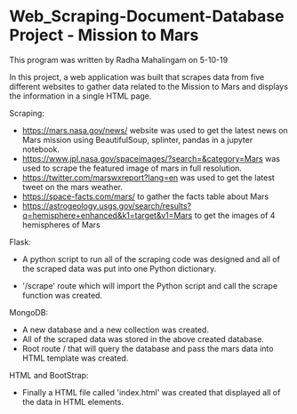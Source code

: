 # Web_Scraping-Document-Database Project - Mission to Mars

This program was written by Radha Mahalingam on 5-10-19


In this project, a web application was built that scrapes data from five different websites to gather data related to the Mission to Mars and displays the information in a single HTML page.

Scraping:
- https://mars.nasa.gov/news/ website was used to get the latest news on Mars mission using BeautifulSoup, splinter, pandas in a jupyter notebook.
- https://www.jpl.nasa.gov/spaceimages/?search=&category=Mars was used to scrape the featured image of mars in full resolution.
- https://twitter.com/marswxreport?lang=en was used to get the latest tweet on the mars weather.
- https://space-facts.com/mars/ to gather the facts table about Mars
- https://astrogeology.usgs.gov/search/results?q=hemisphere+enhanced&k1=target&v1=Mars to get the images of 4 hemispheres of Mars

Flask:
- A python script to run all of the scraping code was designed and all of the scraped data was put into one Python dictionary.

- '/scrape' route which will import the Python script and call the scrape function was created.

 MongoDB:
 - A new database and a new collection was created.
 - All of the scraped data was stored in the above created database.
 - Root route / that will query the database and pass the mars data into HTML template was created.

 HTML and BootStrap:
 - Finally a HTML file called 'index.html' was created that displayed all of the data in HTML elements.